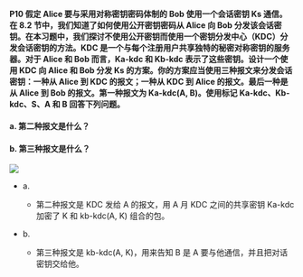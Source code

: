 #### P10 假定 Alice 要与采用对称密钥密码体制的 Bob 使用一个会话密钥 Ks 通信。在 8.2 节中，我们知道了如何使用公开密钥密码从 Alice 向 Bob 分发该会话密钥。在本习题中，我们探讨不使用公开密钥而使用一个密钥分发中心（KDC）分发会话密钥的方法。KDC 是一个与每个注册用户共享独特的秘密对称密钥的服务器。对于 Alice 和 Bob 而言，Ka-kdc 和 Kb-kdc 表示了这些密钥。设计一个使用 KDC 向 Alice 和 Bob 分发 Ks 的方案。你的方案应当使用三种报文来分发会话密钥：一种从 Alice 到 KDC 的报文；一种从 KDC 到 Alice 的报文。最后一种是从 Alice 到 Bob 的报文。第一种报文为 Ka-kdc(A, B)。使用标记 Ka-kdc、Kb-kdc、S、A 和 B 回答下列问题。
#### a. 第二种报文是什么？
#### b. 第三种报文是什么？

  ![](https://github.com/YangXiaoHei/Networking/blob/master/master/计算机网络自顶向下/08%20计算机网络中的安全/image/p10.png)
  
  * a.
     * 第二种报文是 KDC 发给 A 的报文，用 A 月 KDC 之间的共享密钥 Ka-kdc 加密了 K 和 kb-kdc(A, K) 组合的包。
    
  * b.
     * 第三种报文是 kb-kdc(A, K)，用来告知 B 是 A 要与他通信，并且把对话密钥交给他。




